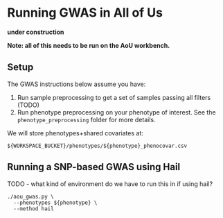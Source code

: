 # Running GWAS in All of Us

**under construction**

**Note: all of this needs to be run on the AoU workbench.**

## Setup

The GWAS instructions below assume you have:

1. Run sample preprocessing to get a set of samples passing all filters (TODO)
2. Run phenotype preprocessing on your phenotype of interest. See the `phenotype_preprocessing` folder for more details.

We will store phenotypes+shared covariates at:
```
${WORKSPACE_BUCKET}/phenotypes/${phenotype}_phenocovar.csv
```

## Running a SNP-based GWAS using Hail

TODO - what kind of environment do we have to run this in if using hail?

```
./aou_gwas.py \
  --phenotypes ${phenotype} \
  --method hail
```